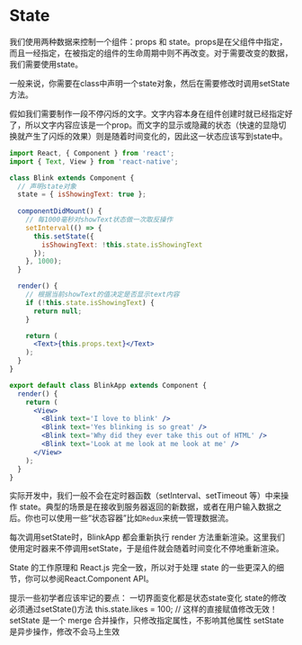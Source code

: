 # State

我们使用两种数据来控制一个组件：props 和 state。props是在父组件中指定，而且一经指定，在被指定的组件的生命周期中则不再改变。对于需要改变的数据，我们需要使用state。

一般来说，你需要在class中声明一个state对象，然后在需要修改时调用setState方法。

假如我们需要制作一段不停闪烁的文字。文字内容本身在组件创建时就已经指定好了，所以文字内容应该是一个prop。而文字的显示或隐藏的状态（快速的显隐切换就产生了闪烁的效果）则是随着时间变化的，因此这一状态应该写到state中。

```jsx
import React, { Component } from 'react';
import { Text, View } from 'react-native';

class Blink extends Component {
  // 声明state对象
  state = { isShowingText: true };
  
  componentDidMount() {
    // 每1000毫秒对showText状态做一次取反操作
    setInterval(() => {
      this.setState({
        isShowingText: !this.state.isShowingText
      });
    }, 1000);
  }

  render() {
    // 根据当前showText的值决定是否显示text内容
    if (!this.state.isShowingText) {
      return null;
    }

    return (
      <Text>{this.props.text}</Text>
    );
  }
}

export default class BlinkApp extends Component {
  render() {
    return (
      <View>
        <Blink text='I love to blink' />
        <Blink text='Yes blinking is so great' />
        <Blink text='Why did they ever take this out of HTML' />
        <Blink text='Look at me look at me look at me' />
      </View>
    );
  }
}
```

实际开发中，我们一般不会在定时器函数（setInterval、setTimeout 等）中来操作 state。典型的场景是在接收到服务器返回的新数据，或者在用户输入数据之后。你也可以使用一些“状态容器”比如`Redux`来统一管理数据流。

每次调用setState时，BlinkApp 都会重新执行 render 方法重新渲染。这里我们使用定时器来不停调用setState，于是组件就会随着时间变化不停地重新渲染。

State 的工作原理和 React.js 完全一致，所以对于处理 state 的一些更深入的细节，你可以参阅React.Component API。

提示一些初学者应该牢记的要点：
一切界面变化都是状态state变化
state的修改必须通过setState()方法
this.state.likes = 100; // 这样的直接赋值修改无效！
setState 是一个 merge 合并操作，只修改指定属性，不影响其他属性
setState 是异步操作，修改不会马上生效